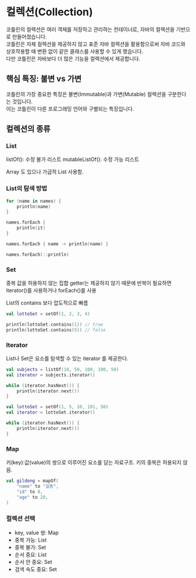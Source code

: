# 컬렉션(Collection)

코틀린의 컬렉션은 여러 객체를 저장하고 관리하는 컨테이너로, 자바의 컬렉션을 기반으로 만들어졌습니다.  
코틀린은 자체 컬렉션을 제공하지 않고 표준 자바 컬렉션을 활용함으로써 자바 코드와 상호작용할 때 변환 없이 같은 클래스를 사용할 수 있게 했습니다.  
다만 코틀린은 자바보다 더 많은 기능을 컬렉션에서 제공합니다.

## 핵심 특징: 불변 vs 가변

코틀린의 가장 중요한 특징은 불변(Immutable)과 가변(Mutable) 컬렉션을 구분한다는 것입니다.  
이는 코틀린이 다른 프로그래밍 언어와 구별되는 특징입니다.

## 컬렉션의 종류

### List

listOf(): 수정 불가 리스트
mutableListOf(): 수정 가능 리스트

Array 도 있으나 가급적 List 사용함.

### List의 탐색 방법

```kotlin
for (name in names) {
    println(name)
}

names.forEach {
    println(it)
}

names.forEach { name -> println(name) }

names.forEach(::println)
```

### Set

중복 값을 허용하지 않는 집합
getter는 제공하지 않기 때문에 반복이 필요하면 iterator()를 사용하거나 forEach()를 사용

List의 contains 보다 압도적으로 빠름

```kotlin
val lottoSet = setOf(1, 2, 3, 4)

println(lottoSet.contains(1)) // true
println(lottoSet.contains(5)) // false
```

### Iterator

List나 Set은 요소를 탐색할 수 있는 iterator 를 제공한다.

```kotlin
val subjects = listOf(10, 50, 100, 100, 50)
val iterator = subjects.iterator()

while (iterator.hasNext()) {
    println(iterator.next())
}
```

```kotlin
val lottoSet = setOf(1, 5, 10, 101, 50)
val iterator = lottoSet.iterator()

while (iterator.hasNext()) {
    println(iterator.next())
}
```

### Map

키(key):값(value)의 쌍으로 이루어진 요소를 담는 자료구조.
키의 중복은 허용되지 않음.

```kotlin
val gildong = mapOf(
    "name" to "길동",
    "id" to 0,
    "age" to 20,
)
```

### 컬렉션 선택

- key, value 쌍: Map
- 중복 가능: List
- 중복 불가: Set
- 순서 중요: List
- 순서 안 중요: Set
- 검색 속도 중요: Set



















